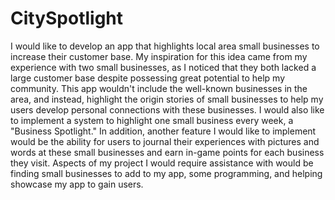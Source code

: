 # CitySpotlight

I would like to develop an app that highlights local area small businesses to increase their customer base. 
My inspiration for this idea came from my experience with two small businesses, as I noticed that they both 
lacked a large customer base despite possessing great potential to help my community. This app wouldn't include 
the well-known businesses in the area, and instead, highlight the origin stories of small businesses to help my 
users develop personal connections with these businesses. I would also like to implement a system to highlight 
one small business every week, a "Business Spotlight." In addition, another feature I would like to implement 
would be the ability for users to journal their experiences with pictures and words at these small businesses and
earn in-game points for each business they visit. Aspects of my project I would require assistance with would be
finding small businesses to add to my app, some programming, and helping showcase my app to gain users. 
